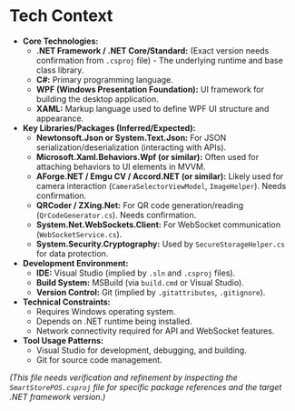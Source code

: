# Tech Context

*   **Core Technologies:**
    *   **.NET Framework / .NET Core/Standard:** (Exact version needs confirmation from `.csproj` file) - The underlying runtime and base class library.
    *   **C#:** Primary programming language.
    *   **WPF (Windows Presentation Foundation):** UI framework for building the desktop application.
    *   **XAML:** Markup language used to define WPF UI structure and appearance.
*   **Key Libraries/Packages (Inferred/Expected):**
    *   **Newtonsoft.Json or System.Text.Json:** For JSON serialization/deserialization (interacting with APIs).
    *   **Microsoft.Xaml.Behaviors.Wpf (or similar):** Often used for attaching behaviors to UI elements in MVVM.
    *   **AForge.NET / Emgu CV / Accord.NET (or similar):** Likely used for camera interaction (`CameraSelectorViewModel`, `ImageHelper`). Needs confirmation.
    *   **QRCoder / ZXing.Net:** For QR code generation/reading (`QrCodeGenerator.cs`). Needs confirmation.
    *   **System.Net.WebSockets.Client:** For WebSocket communication (`WebSocketService.cs`).
    *   **System.Security.Cryptography:** Used by `SecureStorageHelper.cs` for data protection.
*   **Development Environment:**
    *   **IDE:** Visual Studio (implied by `.sln` and `.csproj` files).
    *   **Build System:** MSBuild (via `build.cmd` or Visual Studio).
    *   **Version Control:** Git (implied by `.gitattributes`, `.gitignore`).
*   **Technical Constraints:**
    *   Requires Windows operating system.
    *   Depends on .NET runtime being installed.
    *   Network connectivity required for API and WebSocket features.
*   **Tool Usage Patterns:**
    *   Visual Studio for development, debugging, and building.
    *   Git for source code management.

*(This file needs verification and refinement by inspecting the `SmartStorePOS.csproj` file for specific package references and the target .NET framework version.)*
